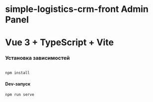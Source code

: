 # simple-logistics-crm-front Admin Panel
# Vue 3 + TypeScript + Vite
### Установка зависимостей
```sh

npm install
``` 
#### Dev-запуск

```sh
npm run serve
``` 
